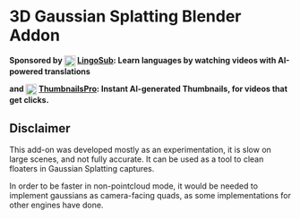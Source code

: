 # 3D Gaussian Splatting Blender Addon

**Sponsored by <img src="https://www.lingosub.com/icon.svg" height=20 width=20 style="vertical-align: middle;"/> [LingoSub](https://www.lingosub.com): Learn languages by watching videos with AI-powered translations**

**and <img src="https://www.thumbnailspro.com/icon.svg" height=20 width=20 style="vertical-align: middle;"/> [ThumbnailsPro](https://www.thumbnailspro.com): Instant AI-generated Thumbnails, for videos that get clicks.**

## Disclaimer
This add-on was developed mostly as an experimentation, it is slow on large scenes, and not fully accurate. It can be used as a tool to clean floaters in Gaussian Splatting captures.

In order to be faster in non-pointcloud mode, it would be needed to implement gaussians as camera-facing quads, as some implementations for other engines have done.
